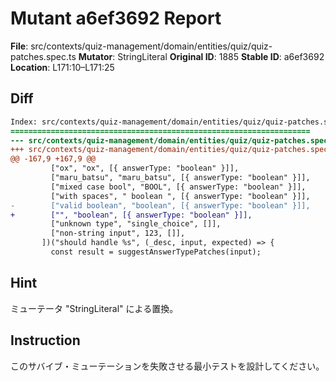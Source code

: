 # Mutant a6ef3692 Report

**File**: src/contexts/quiz-management/domain/entities/quiz/quiz-patches.spec.ts
**Mutator**: StringLiteral
**Original ID**: 1885
**Stable ID**: a6ef3692
**Location**: L171:10–L171:25

## Diff

```diff
Index: src/contexts/quiz-management/domain/entities/quiz/quiz-patches.spec.ts
===================================================================
--- src/contexts/quiz-management/domain/entities/quiz/quiz-patches.spec.ts	original
+++ src/contexts/quiz-management/domain/entities/quiz/quiz-patches.spec.ts	mutated #1885
@@ -167,9 +167,9 @@
         ["ox", "ox", [{ answerType: "boolean" }]],
         ["maru_batsu", "maru_batsu", [{ answerType: "boolean" }]],
         ["mixed case bool", "BOOL", [{ answerType: "boolean" }]],
         ["with spaces", " boolean ", [{ answerType: "boolean" }]],
-        ["valid boolean", "boolean", [{ answerType: "boolean" }]],
+        ["", "boolean", [{ answerType: "boolean" }]],
         ["unknown type", "single_choice", []],
         ["non-string input", 123, []],
       ])("should handle %s", (_desc, input, expected) => {
         const result = suggestAnswerTypePatches(input);
```

## Hint

ミューテータ "StringLiteral" による置換。

## Instruction

このサバイブ・ミューテーションを失敗させる最小テストを設計してください。
